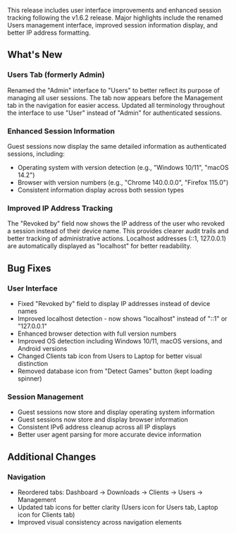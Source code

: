This release includes user interface improvements and enhanced session tracking following the v1.6.2 release. Major highlights include the renamed Users management interface, improved session information display, and better IP address formatting.

## What's New

### Users Tab (formerly Admin)
Renamed the "Admin" interface to "Users" to better reflect its purpose of managing all user sessions. The tab now appears before the Management tab in the navigation for easier access. Updated all terminology throughout the interface to use "User" instead of "Admin" for authenticated sessions.

### Enhanced Session Information
Guest sessions now display the same detailed information as authenticated sessions, including:
- Operating system with version detection (e.g., "Windows 10/11", "macOS 14.2")
- Browser with version numbers (e.g., "Chrome 140.0.0.0", "Firefox 115.0")
- Consistent information display across both session types

### Improved IP Address Tracking
The "Revoked by" field now shows the IP address of the user who revoked a session instead of their device name. This provides clearer audit trails and better tracking of administrative actions. Localhost addresses (::1, 127.0.0.1) are automatically displayed as "localhost" for better readability.

## Bug Fixes

### User Interface
- Fixed "Revoked by" field to display IP addresses instead of device names
- Improved localhost detection - now shows "localhost" instead of "::1" or "127.0.0.1"
- Enhanced browser detection with full version numbers
- Improved OS detection including Windows 10/11, macOS versions, and Android versions
- Changed Clients tab icon from Users to Laptop for better visual distinction
- Removed database icon from "Detect Games" button (kept loading spinner)

### Session Management
- Guest sessions now store and display operating system information
- Guest sessions now store and display browser information
- Consistent IPv6 address cleanup across all IP displays
- Better user agent parsing for more accurate device information

## Additional Changes

### Navigation
- Reordered tabs: Dashboard → Downloads → Clients → Users → Management
- Updated tab icons for better clarity (Users icon for Users tab, Laptop icon for Clients tab)
- Improved visual consistency across navigation elements
